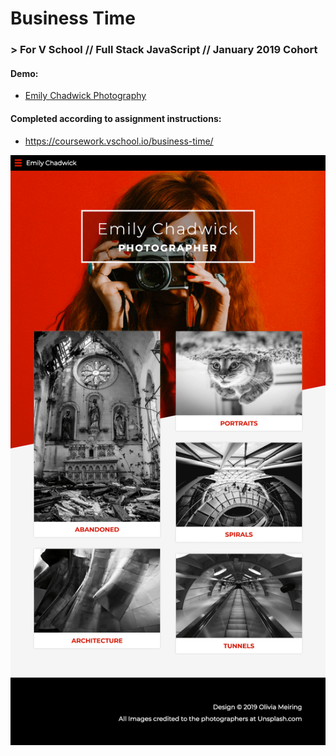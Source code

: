 # Business Time
### > For V School // Full Stack JavaScript // January 2019 Cohort

#### Demo:
- <a href="https://htmlpreview.github.io/?https://github.com/yummywakame/V-School-Assignments/blob/master/projects/week-03/business-time/index.html" target="_blank">Emily Chadwick Photography</a>

#### Completed according to assignment instructions: 
- https://coursework.vschool.io/business-time/

<img src="screenshot.png">
